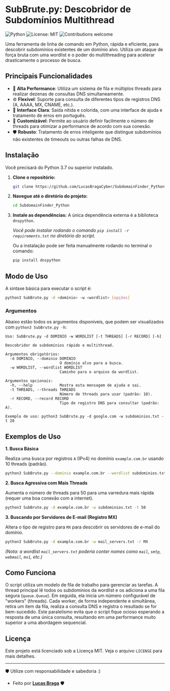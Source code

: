 # SubBrute.py: Descobridor de Subdomínios Multithread

![Python](https://img.shields.io/badge/Python-3.7+-blue.svg)
![License: MIT](https://img.shields.io/badge/License-MIT-yellow.svg)
![Contributions welcome](https://img.shields.io/badge/contributions-welcome-brightgreen.svg)

Uma ferramenta de linha de comando em Python, rápida e eficiente, para descobrir subdomínios existentes de um domínio alvo. Utiliza um ataque de força bruta com uma wordlist e o poder do multithreading para acelerar drasticamente o processo de busca.

## Principais Funcionalidades

-   🚀 **Alta Performance**: Utiliza um sistema de fila e múltiplos threads para realizar dezenas de consultas DNS simultaneamente.
-   ⚙️ **Flexível**: Suporte para consulta de diferentes tipos de registros DNS (A, AAAA, MX, CNAME, etc.).
-   🎨 **Interface Clara**: Saída nítida e colorida, com uma interface de ajuda e tratamento de erros em português.
-   🔧 **Customizável**: Permite ao usuário definir facilmente o número de threads para otimizar a performance de acordo com sua conexão.
-   🛡️ **Robusto**: Tratamento de erros inteligente que distingue subdomínios não existentes de timeouts ou outras falhas de DNS.

## Instalação

Você precisará do Python 3.7 ou superior instalado.

1.  **Clone o repositório:**
    ```bash
    git clone https://github.com/LucasBragaCyber/SubdomainFinder_Python.git
    ```

2.  **Navegue até o diretório do projeto:**
    ```bash
    cd SubdomainFinder_Python
    ```

3.  **Instale as dependências:**
    A única dependência externa é a biblioteca `dnspython`.

    *Você pode instalar rodando o comando `pip install -r requirements.txt` no diretório do script.*

    Ou a instalação pode ser feita manualmente rodando no terminal o comando:
    ```bash
    pip install dnspython
    ```

## Modo de Uso

A sintaxe básica para executar o script é:

```bash
python3 SubBrute.py -d <domínio> -w <wordlist> [opções]
```

### Argumentos

Abaixo estão todos os argumentos disponíveis, que podem ser visualizados com `python3 SubBrute.py -h`:

```
Uso: SubBrute.py -d DOMINIO -w WORDLIST [-t THREADS] [-r RECORD] [-h]

Descobridor de subdomínios rápido e multithread.

Argumentos obrigatórios:
  -d DOMINIO, --dominio DOMINIO
                        O domínio alvo para a busca.
  -w WORDLIST, --wordlist WORDLIST
                        Caminho para o arquivo da wordlist.

Argumentos opcionais:
  -h, --help            Mostra esta mensagem de ajuda e sai.
  -t THREADS, --threads THREADS
                        Número de threads para usar (padrão: 10).
  -r RECORD, --record RECORD
                        Tipo de registro DNS para consultar (padrão: A).

Exemplo de uso: python3 SubBrute.py -d google.com -w subdominios.txt -t 20
```

## Exemplos de Uso

**1. Busca Básica**

Realiza uma busca por registros `A` (IPv4) no domínio `example.com.br` usando 10 threads (padrão).

```bash
python3 SubBrute.py --dominio example.com.br --wordlist subdominios.txt
```

**2. Busca Agressiva com Mais Threads**

Aumenta o número de threads para 50 para uma varredura mais rápida (requer uma boa conexão com a internet).

```bash
python3 SubBrute.py -d example.com.br -w subdominios.txt -t 50
```

**3. Buscando por Servidores de E-mail (Registro MX)**

Altera o tipo de registro para `MX` para descobrir os servidores de e-mail do domínio.

```bash
python3 SubBrute.py -d example.com.br -w mail_servers.txt -r MX
```
*(Nota: a wordlist `mail_servers.txt` poderia conter nomes como `mail`, `smtp`, `webmail`, `mx1`, etc.)*

## Como Funciona

O script utiliza um modelo de fila de trabalho para gerenciar as tarefas. A thread principal lê todos os subdomínios da wordlist e os adiciona a uma fila segura (`queue.Queue`). Em seguida, ela inicia um número configurável de "workers" (threads). Cada worker, de forma independente e simultânea, retira um item da fila, realiza a consulta DNS e registra o resultado se for bem-sucedido. Este paralelismo evita que o script fique ocioso esperando a resposta de uma única consulta, resultando em uma performance muito superior a uma abordagem sequencial.

## Licença

Este projeto está licenciado sob a Licença MIT. Veja o arquivo `LICENSE` para mais detalhes.

---

🛡️ Utilize com responsabilidade e sabedoria :)

- Feito por **[Lucas Braga](https://github.com/LucasBragaCyber)** 🛡️
